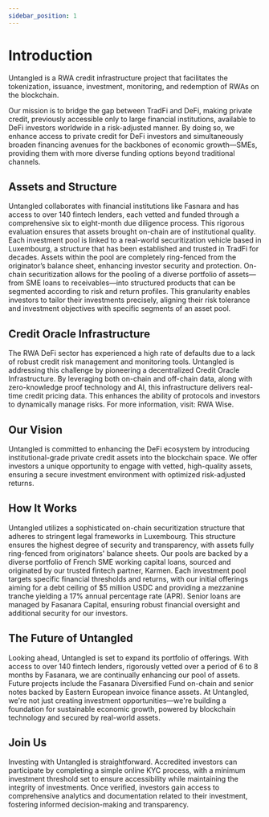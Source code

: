 ```yaml
---
sidebar_position: 1
---
```


# Introduction

Untangled is a RWA credit infrastructure project that facilitates the tokenization, issuance, investment, monitoring, and redemption of RWAs on the blockchain. 

Our mission is to bridge the gap between TradFi and DeFi, making private credit, previously accessible only to large financial institutions, available to DeFi investors worldwide in a risk-adjusted manner. By doing so, we enhance access to private credit for DeFi investors and simultaneously broaden financing avenues for the backbones of economic growth—SMEs, providing them with more diverse funding options beyond traditional channels.

## Assets and Structure

Untangled collaborates with financial institutions like Fasnara and has access to over 140 fintech lenders, each vetted and funded through a comprehensive six to eight-month due diligence process. This rigorous evaluation ensures that assets brought on-chain are of institutional quality.
Each investment pool is linked to a real-world securitization vehicle based in Luxembourg, a structure that has been established and trusted in TradFi for decades. Assets within the pool are completely ring-fenced from the originator’s balance sheet, enhancing investor security and protection.
On-chain securitization allows for the pooling of a diverse portfolio of assets—from SME loans to receivables—into structured products that can be segmented according to risk and return profiles. This granularity enables investors to tailor their investments precisely, aligning their risk tolerance and investment objectives with specific segments of an asset pool.

## Credit Oracle Infrastructure

The RWA DeFi sector has experienced a high rate of defaults due to a lack of robust credit risk management and monitoring tools. Untangled is addressing this challenge by pioneering a decentralized Credit Oracle Infrastructure. By leveraging both on-chain and off-chain data, along with zero-knowledge proof technology and AI, this infrastructure delivers real-time credit pricing data. This enhances the ability of protocols and investors to dynamically manage risks. For more information, visit: RWA Wise. 

## Our Vision

Untangled is committed to enhancing the DeFi ecosystem by introducing institutional-grade private credit assets into the blockchain space. We offer investors a unique opportunity to engage with vetted, high-quality assets, ensuring a secure investment environment with optimized risk-adjusted returns. 

## How It Works

Untangled utilizes a sophisticated on-chain securitization structure that adheres to stringent legal frameworks in Luxembourg. This structure ensures the highest degree of security and transparency, with assets fully ring-fenced from originators' balance sheets. Our pools are backed by a diverse portfolio of French SME working capital loans, sourced and originated by our trusted fintech partner, Karmen.
Each investment pool targets specific financial thresholds and returns, with our initial offerings aiming for a debt ceiling of $5 million USDC and providing a mezzanine tranche yielding a 17% annual percentage rate (APR). Senior loans are managed by Fasanara Capital, ensuring robust financial oversight and additional security for our investors.

## The Future of Untangled

Looking ahead, Untangled is set to expand its portfolio of offerings. With access to over 140 fintech lenders, rigorously vetted over a period of 6 to 8 months by Fasanara, we are continually enhancing our pool of assets. Future projects include the Fasanara Diversified Fund on-chain and senior notes backed by Eastern European invoice finance assets.
At Untangled, we're not just creating investment opportunities—we're building a foundation for sustainable economic growth, powered by blockchain technology and secured by real-world assets.

## Join Us

Investing with Untangled is straightforward. Accredited investors can participate by completing a simple online KYC process, with a minimum investment threshold set to ensure accessibility while maintaining the integrity of investments. Once verified, investors gain access to comprehensive analytics and documentation related to their investment, fostering informed decision-making and transparency.


